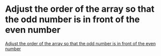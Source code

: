 # Adjust the order of the array so that the odd number is in front of the even number
[Adjust the order of the array so that the odd number is in front of the even number](hhttps://www.nowcoder.com/practice/beb5aa231adc45b2a5dcc5b62c93f593?tpId=13&tqId=11166&tPage=1&rp=1&ru=/ta/coding-interviews&qru=/ta/coding-interviews/question-ranking)